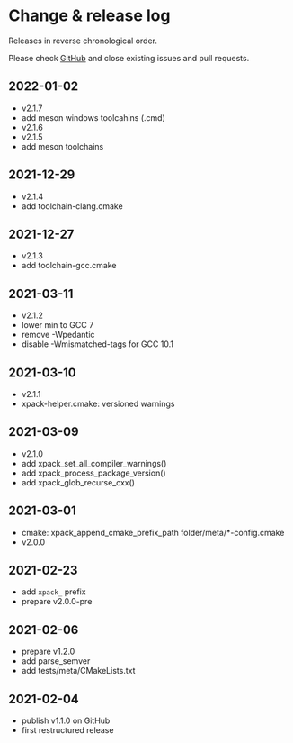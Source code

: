 # Change & release log

Releases in reverse chronological order.

Please check
[GitHub](https://github.com/micro-os-plus/build-helper-xpack/issues/)
and close existing issues and pull requests.

## 2022-01-02

- v2.1.7
- add meson windows toolcahins (.cmd)
- v2.1.6
- v2.1.5
- add meson toolchains

## 2021-12-29

- v2.1.4
- add toolchain-clang.cmake

## 2021-12-27

- v2.1.3
- add toolchain-gcc.cmake

## 2021-03-11

- v2.1.2
- lower min to GCC 7
- remove -Wpedantic
- disable -Wmismatched-tags for GCC 10.1

## 2021-03-10

- v2.1.1
- xpack-helper.cmake: versioned warnings

## 2021-03-09

- v2.1.0
- add xpack_set_all_compiler_warnings()
- add xpack_process_package_version()
- add xpack_glob_recurse_cxx()

## 2021-03-01

- cmake: xpack_append_cmake_prefix_path folder/meta/*-config.cmake
- v2.0.0

## 2021-02-23

- add `xpack_` prefix
- prepare v2.0.0-pre

## 2021-02-06

- prepare v1.2.0
- add parse_semver
- add tests/meta/CMakeLists.txt

## 2021-02-04

- publish v1.1.0 on GitHub
- first restructured release
